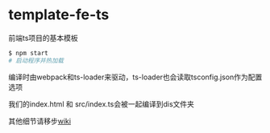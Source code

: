 # template-fe-ts

前端ts项目的基本模板

``` bash
$ npm start
# 启动程序并热加载
```
编译时由webpack和ts-loader来驱动，ts-loader也会读取tsconfig.json作为配置选项

我们的index.html 和 src/index.ts会被一起编译到dis文件夹

其他细节请移步[wiki](https://github.com/fish-node/template-fe-ts/wiki)
